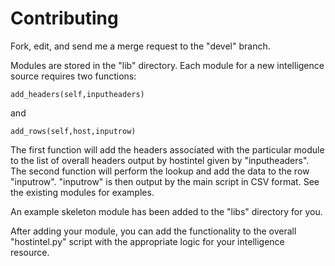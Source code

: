 # Contributing

Fork, edit, and send me a merge request to the "devel" branch.

Modules are stored in the "lib" directory.  Each module for a new intelligence source
requires two functions:

```
add_headers(self,inputheaders)
```

and

```
add_rows(self,host,inputrow)
```

The first function will add the headers associated with the particular module
to the list of overall headers output by hostintel given by "inputheaders".
The second function will
perform the lookup and add the data to the row "inputrow".  "inputrow" is then
output by the main script in CSV format. See the existing modules for examples.

An example skeleton module has been added to the "libs" directory for you.

After adding your module, you can add the functionality to the overall "hostintel.py"
script with the appropriate logic for your intelligence resource.